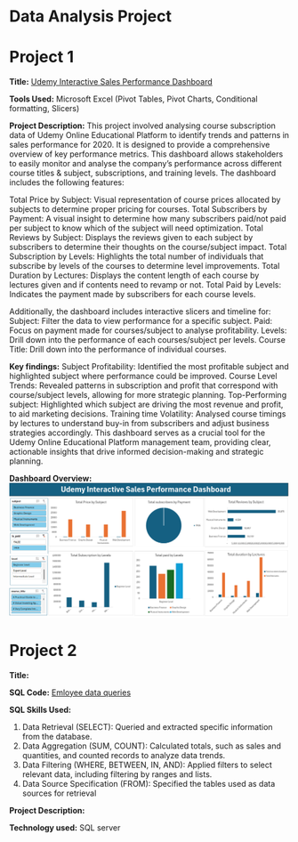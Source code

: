 # Data Analysis Project 
# Project 1
**Title:** [Udemy Interactive Sales Performance Dashboard](https://github.com/Phatiks/Phatiks.github.io/blob/main/udemy_online_education_courses_dataset.xlsx)

**Tools Used:** Microsoft Excel (Pivot Tables, Pivot Charts, Conditional formatting, Slicers)

**Project Description:**
This project involved analysing course subscription data of Udemy Online Educational Platform to identify trends and patterns in sales performance for 2020. It is designed to provide a comprehensive overview of key performance metrics. This dashboard allows stakeholders to easily monitor and analyse the company’s performance across different course titles & subject, subscriptions, and training levels. The dashboard includes the following features:

Total Price by Subject: Visual representation of course prices allocated by subjects to determine proper pricing for courses.
Total Subscribers by Payment: A visual insight to determine how many subscribers paid/not paid per subject to know which of the subject will need optimization.
Total Reviews by Subject: Displays the reviews given to each subject by subscribers to determine their thoughts on the course/subject impact.
Total Subscription by Levels: Highlights the total number of individuals that subscribe by levels of the courses to determine level improvements.
Total Duration by Lectures: Displays the content length of each course by lectures given and if contents need to revamp or not.
Total Paid by Levels: Indicates the payment made by subscribers for each course levels.

Additionally, the dashboard includes interactive slicers and timeline for:
Subject: Filter the data to view performance for a specific subject.
Paid: Focus on payment made for courses/subject to analyse profitability.
Levels: Drill down into the performance of each courses/subject per levels.
Course Title: Drill down into the performance of individual courses.



**Key findings:**
Subject Profitability: Identified the most profitable subject and highlighted subject where performance could be improved.
Course Level Trends: Revealed patterns in subscription and profit that correspond with course/subject levels, allowing for more strategic planning.
Top-Performing subject: Highlighted which subject are driving the most revenue and profit, to aid marketing decisions.
Training time Volatility: Analysed course timings by lectures to understand buy-in from subscribers and adjust business strategies accordingly.
This dashboard serves as a crucial tool for the Udemy Online Educational Platform management team, providing clear, actionable insights that drive informed decision-making and strategic planning.


**Dashboard Overview:**
![Udemy_Dashboard](Udemy_Dashboard.png)

# Project 2

**Title:** 

**SQL Code:** [Emloyee data queries](https://github.com/Phatiks/Phatiks.github.io/blob/main/employee.sql)

**SQL Skills Used:** 
1. Data Retrieval (SELECT): Queried and extracted specific information from the database.
2. Data Aggregation (SUM, COUNT): Calculated totals, such as sales and quantities, and counted records to analyze data trends.
3. Data Filtering (WHERE, BETWEEN, IN, AND): Applied filters to select relevant data, including filtering by ranges and lists.
4. Data Source Specification (FROM): Specified the tables used as data sources for retrieval
 

**Project Description:**

**Technology used:** SQL server
 
